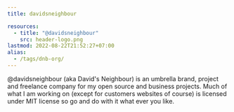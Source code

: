 ```yaml
---
title: davidsneighbour

resources:
  - title: "@davidsneighbour"
    src: header-logo.png
lastmod: 2022-08-22T21:52:27+07:00
alias:
  - /tags/dnb-org/
---
```


@davidsneighbour (aka David's Neighbour) is an umbrella brand, project and freelance company for my open source and business projects. Much of what I am working on (except for customers websites of course) is licensed under MIT license so go and do with it what ever you like.
